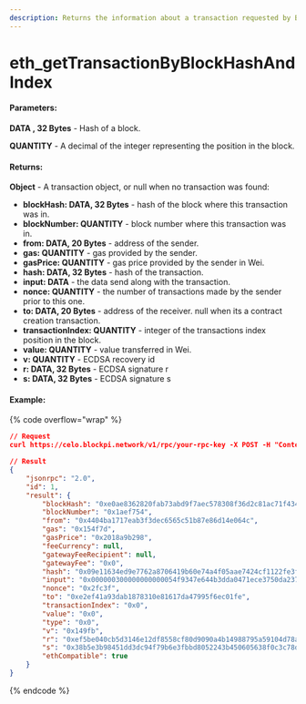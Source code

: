 ```yaml
---
description: Returns the information about a transaction requested by Block hash and index.
---
```


# eth\_getTransactionByBlockHashAndIndex

#### **Parameters:**

**DATA , 32 Bytes** - Hash of a block.

**QUANTITY** - A decimal of the integer representing the position in the block.

#### **Returns:**

**Object** - A transaction object, or null when no transaction was found:

* **blockHash: DATA, 32 Bytes** - hash of the block where this transaction was in.
* **blockNumber: QUANTITY** - block number where this transaction was in.
* **from: DATA, 20 Bytes** - address of the sender.
* **gas: QUANTITY** - gas provided by the sender.
* **gasPrice: QUANTITY** - gas price provided by the sender in Wei.
* **hash: DATA, 32 Bytes** - hash of the transaction.
* **input: DATA** - the data send along with the transaction.
* **nonce: QUANTITY** - the number of transactions made by the sender prior to this one.
* **to: DATA, 20 Bytes** - address of the receiver. null when its a contract creation transaction.
* **transactionIndex: QUANTITY** - integer of the transactions index position in the block.
* **value: QUANTITY** - value transferred in Wei.
* **v: QUANTITY** - ECDSA recovery id
* **r: DATA, 32 Bytes** - ECDSA signature r
* **s: DATA, 32 Bytes** - ECDSA signature s

#### Example:

{% code overflow="wrap" %}
```json
// Request
curl https://celo.blockpi.network/v1/rpc/your-rpc-key -X POST -H "Content-Type: application/json" --data '{"jsonrpc":"2.0","method":"eth_getTransactionByBlockHashAndIndex","params":["0xe0ae8362820fab73abd9f7aec578308f36d2c81ac71f434d864b43f13c5e227b", 0],"id":1}'

// Result
{
    "jsonrpc": "2.0",
    "id": 1,
    "result": {
        "blockHash": "0xe0ae8362820fab73abd9f7aec578308f36d2c81ac71f434d864b43f13c5e227b",
        "blockNumber": "0x1aef754",
        "from": "0x4404ba1717eab3f3dec6565c51b87e86d14e064c",
        "gas": "0x154f7d",
        "gasPrice": "0x2018a9b298",
        "feeCurrency": null,
        "gatewayFeeRecipient": null,
        "gatewayFee": "0x0",
        "hash": "0x09e11634ed9e7762a8706419b60e74a4f05aae7424cf1122fe3f4be4f392103a",
        "input": "0x000000300000000000054f9347e644b3dda0471ece3750da237f93b8e339c536989b8978a438016cde5f5a192fbf3fd84df983aa6dc30dbd9f8fac1f00628cb3a5a206956423d158009612813b64b19dab0b000000000000000000000000000000000000000002",
        "nonce": "0x2fc3f",
        "to": "0xe2ef41a93dab1878310e81617da47995f6ec01fe",
        "transactionIndex": "0x0",
        "value": "0x0",
        "type": "0x0",
        "v": "0x149fb",
        "r": "0xef5be040cb5d3146e12df8558cf80d9090a4b14988795a59104d78a3aa1059cc",
        "s": "0x38b5e3b98451dd3dc94f79b6e3fbbd8052243b450605638f0c3c78dc75706b85",
        "ethCompatible": true
    }
}
```
{% endcode %}
